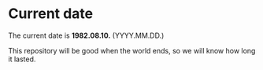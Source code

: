 # Current date

The current date is **1982.08.10.** (YYYY.MM.DD.)

This repository will be good when the world ends, so we will know how long it lasted.